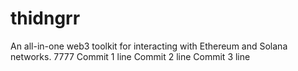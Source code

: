 # thidngrr
An all-in-one web3 toolkit for interacting with Ethereum and Solana networks. 7777
Commit 1 line
Commit 2 line
Commit 3 line
